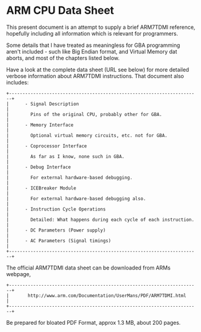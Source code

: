 # ARM CPU Data Sheet


This present document is an attempt to supply a brief ARM7TDMI
reference, hopefully including all information which is relevant for
programmers.

Some details that I have treated as meaningless for GBA programming
aren\'t included - such like Big Endian format, and Virtual Memory dat
aborts, and most of the chapters listed below.

Have a look at the complete data sheet (URL see below) for more detailed
verbose information about ARM7TDMI instructions. That document also
includes:

```
+-----------------------------------------------------------------------+
|      - Signal Description                                             |
|        Pins of the original CPU, probably other for GBA.              |
|      - Memory Interface                                               |
|        Optional virtual memory circuits, etc. not for GBA.            |
|      - Coprocessor Interface                                          |
|        As far as I know, none such in GBA.                            |
|      - Debug Interface                                                |
|        For external hardware-based debugging.                         |
|      - ICEBreaker Module                                              |
|        For external hardware-based debugging also.                    |
|      - Instruction Cycle Operations                                   |
|        Detailed: What happens during each cycle of each instruction.  |
|      - DC Parameters (Power supply)                                   |
|      - AC Parameters (Signal timings)                                 |
+-----------------------------------------------------------------------+
```

The official ARM7TDMI data sheet can be downloaded from ARMs webpage,

```
+-----------------------------------------------------------------------+
|       http://www.arm.com/Documentation/UserMans/PDF/ARM7TDMI.html     |
+-----------------------------------------------------------------------+
```

Be prepared for bloated PDF Format, approx 1.3 MB, about 200 pages.



